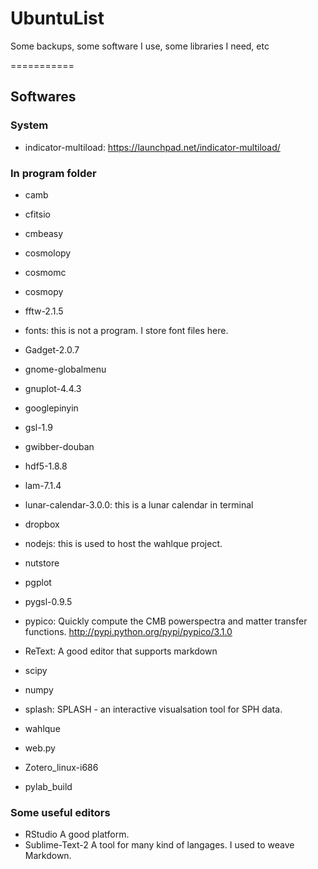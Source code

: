 UbuntuList
==========

Some backups, some software I use, some libraries I need, etc

===========

## Softwares

### System

* indicator-multiload: https://launchpad.net/indicator-multiload/

### In program folder

*  camb
*  cfitsio
*  cmbeasy
*  cosmolopy
*  cosmomc
*  cosmopy
*  fftw-2.1.5
*  fonts: this is not a program. I store font files here.
*  Gadget-2.0.7
*  gnome-globalmenu
*  gnuplot-4.4.3
*  googlepinyin
*  gsl-1.9
*  gwibber-douban
*  hdf5-1.8.8
*  lam-7.1.4
*  lunar-calendar-3.0.0: this is a lunar calendar in terminal
*  dropbox
*  nodejs: this is used to host the wahlque project.
*  nutstore
*  pgplot
*  pygsl-0.9.5
*  pypico: Quickly compute the CMB powerspectra and matter transfer functions. http://pypi.python.org/pypi/pypico/3.1.0
*  ReText: A good editor that supports markdown
*  scipy
*  numpy
*  splash: SPLASH - an interactive visualsation tool for SPH data.
*  wahlque
*  web.py
*  Zotero_linux-i686

*  pylab_build


### Some useful editors

* RStudio   A good platform.
* Sublime-Text-2   A tool for many kind of langages. I used to weave Markdown.


